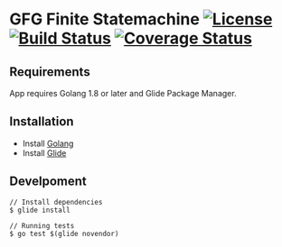 # GFG Finite Statemachine [![License](http://img.shields.io/badge/license-mit-blue.svg?style=flat-square)](#) [![Build Status](http://img.shields.io/travis/GFG/statemachine.svg?style=flat-square)](https://travis-ci.org/GFG/statemachine) [![Coverage Status](http://img.shields.io/coveralls/GFG/statemachine.svg?style=flat-square)](https://coveralls.io/r/GFG/statemachine)


## Requirements
App requires Golang 1.8 or later and Glide Package Manager.

## Installation
- Install [Golang](https://golang.org/doc/install)
- Install [Glide](https://glide.sh)

## Develpoment
```
// Install dependencies
$ glide install

// Running tests
$ go test $(glide novendor)
```
